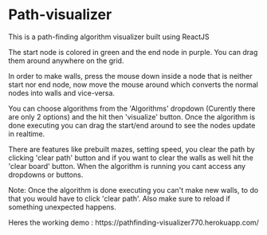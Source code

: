 # Path-visualizer
<p>This is a path-finding algorithm visualizer built using ReactJS</p>
<p>The start node is colored in green and the end node in purple. You can drag them around anywhere on the grid.</p>
<p>In order to make walls, press the mouse down inside a node that is neither start nor end node, now move the mouse around which converts the normal nodes into walls and vice-versa.</p>
<p>You can choose algorithms from the 'Algorithms' dropdown (Curently there are only 2 options) and the hit then 'visualize' button. Once the algorithm is done executing you can drag the start/end around to see the nodes update in realtime.</p>
<p>There are features like prebuilt mazes, setting speed, you clear the path by clicking 'clear path' button and if you want to clear the walls as well hit the 'clear board' button. When the algorithm is running you cant access any dropdowns or buttons.</p>
<p>Note: Once the algorithm is done executing you can't make new walls, to do that you would have to click 'clear path'. Also make sure to reload if something unexpected happens.</p>
<p>Heres the working demo : https://pathfinding-visualizer770.herokuapp.com/</p>
